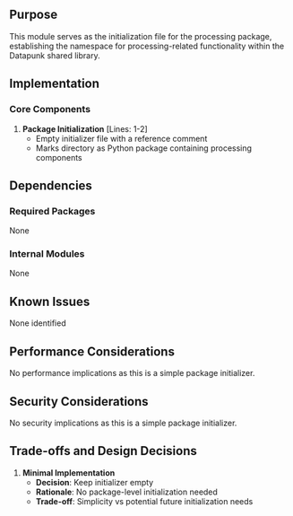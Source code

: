 ## Purpose

This module serves as the initialization file for the processing package, establishing the namespace for processing-related functionality within the Datapunk shared library.

## Implementation

### Core Components

1. **Package Initialization** [Lines: 1-2]
   - Empty initializer file with a reference comment
   - Marks directory as Python package containing processing components

## Dependencies

### Required Packages

None

### Internal Modules

None

## Known Issues

None identified

## Performance Considerations

No performance implications as this is a simple package initializer.

## Security Considerations

No security implications as this is a simple package initializer.

## Trade-offs and Design Decisions

1. **Minimal Implementation**
   - **Decision**: Keep initializer empty
   - **Rationale**: No package-level initialization needed
   - **Trade-off**: Simplicity vs potential future initialization needs

